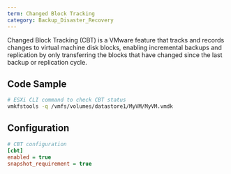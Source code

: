 ```yaml
---
term: Changed Block Tracking
category: Backup_Disaster_Recovery
---
```


Changed Block Tracking (CBT) is a VMware feature that tracks and records changes to virtual machine disk blocks, enabling incremental backups and replication by only transferring the blocks that have changed since the last backup or replication cycle.

## Code Sample

```bash
# ESXi CLI command to check CBT status
vmkfstools -q /vmfs/volumes/datastore1/MyVM/MyVM.vmdk
```

## Configuration

```ini
# CBT configuration
[cbt]
enabled = true
snapshot_requirement = true
```